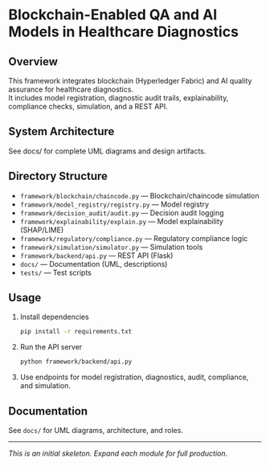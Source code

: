# Blockchain-Enabled QA and AI Models in Healthcare Diagnostics

## Overview

This framework integrates blockchain (Hyperledger Fabric) and AI quality assurance for healthcare diagnostics.  
It includes model registration, diagnostic audit trails, explainability, compliance checks, simulation, and a REST API.

## System Architecture

See docs/ for complete UML diagrams and design artifacts.


## Directory Structure

- `framework/blockchain/chaincode.py` — Blockchain/chaincode simulation
- `framework/model_registry/registry.py` — Model registry
- `framework/decision_audit/audit.py` — Decision audit logging
- `framework/explainability/explain.py` — Model explainability (SHAP/LIME)
- `framework/regulatory/compliance.py` — Regulatory compliance logic
- `framework/simulation/simulator.py` — Simulation tools
- `framework/backend/api.py` — REST API (Flask)
- `docs/` — Documentation (UML, descriptions)
- `tests/` — Test scripts

## Usage

1. Install dependencies  
   ```bash
   pip install -r requirements.txt
   ```

2. Run the API server  
   ```bash
   python framework/backend/api.py
   ```

3. Use endpoints for model registration, diagnostics, audit, compliance, and simulation.

## Documentation

See `docs/` for UML diagrams, architecture, and roles.

---

*This is an initial skeleton. Expand each module for full production.*
